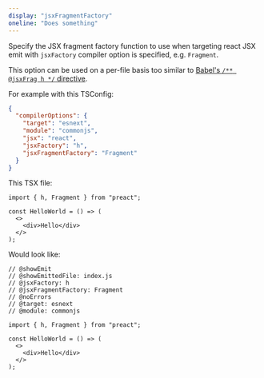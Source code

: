 ```yaml
---
display: "jsxFragmentFactory"
oneline: "Does something"
---
```


Specify the JSX fragment factory function to use when targeting react JSX emit with `jsxFactory` compiler option is specified, e.g. `Fragment`.

This option can be used on a per-file basis too similar to [Babel's `/** @jsxFrag h */` directive](https://babeljs.io/docs/en/babel-plugin-transform-react-jsx#fragments).

For example with this TSConfig:

```json
{
  "compilerOptions": {
    "target": "esnext",
    "module": "commonjs",
    "jsx": "react",
    "jsxFactory": "h",
    "jsxFragmentFactory": "Fragment"
  }
}
```

This TSX file:

```tsx
import { h, Fragment } from "preact";

const HelloWorld = () => (
  <>
    <div>Hello</div>
  </>
);
```

Would look like:

```tsx twoslash
// @showEmit
// @showEmittedFile: index.js
// @jsxFactory: h
// @jsxFragmentFactory: Fragment
// @noErrors
// @target: esnext
// @module: commonjs

import { h, Fragment } from "preact";

const HelloWorld = () => (
  <>
    <div>Hello</div>
  </>
);
```
